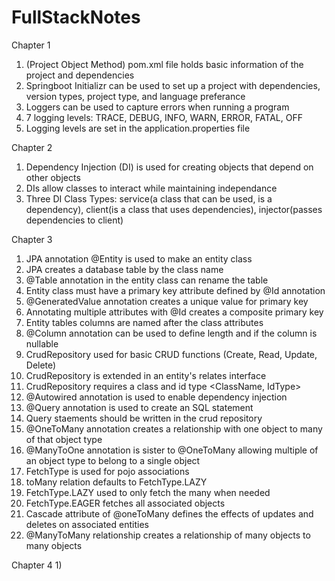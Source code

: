 # FullStackNotes
Chapter 1
1) (Project Object Method) pom.xml file holds basic information of the project and dependencies
2) Springboot Initializr can be used to set up a project with dependencies, version types, project type, and language preferance
3) Loggers can be used to capture errors when running a program
4) 7 logging levels: TRACE, DEBUG, INFO, WARN, ERROR, FATAL, OFF
5) Logging levels are set in the application.properties file

Chapter 2
1) Dependency Injection (DI) is used for creating objects that depend on other objects
2) DIs allow classes to interact while maintaining independance
3) Three DI Class Types: service(a class that can be used, is a dependency), client(is a class that uses dependencies), injector(passes dependencies to client)

Chapter 3
1) JPA annotation @Entity is used to make an entity class
2) JPA creates a database table by the class name
3) @Table annotation in the entity class can rename the table
4) Entity class must have a primary key attribute defined by @Id annotation
5) @GeneratedValue annotation creates a unique value for primary key
6) Annotating multiple attributes with @Id creates a composite primary key
7) Entity tables columns are named after the class attributes
8) @Column annotation can be used to define length and if the column is nullable
9) CrudRepository used for basic CRUD functions (Create, Read, Update, Delete)
10) CrudRepository is extended in an entity's relates interface
11) CrudRepository requires a class and id type <ClassName, IdType>
12) @Autowired annotation is used to enable dependency injection
13) @Query annotation is used to create an SQL statement
14) Query staements should be written in the crud repository
15) @OneToMany annotation creates a relationship with one object to many of that object type
16) @ManyToOne annotation is sister to @OneToMany allowing multiple of an object type to belong to a single object
17) FetchType is used for pojo associations
18) toMany relation defaults to FetchType.LAZY
19) FetchType.LAZY used to only fetch the many when needed
20) FetchType.EAGER fetches all associated objects
21) Cascade attribute of @oneToMany defines the effects of updates and deletes on associated entities
22) @ManyToMany relationship creates a relationship of many objects to many objects

Chapter 4
1) 
